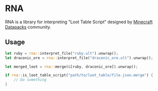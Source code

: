 # RNA

RNA is a library for interpreting "Loot Table Script" designed by [Minecraft Datapacks](https://discord.gg/56ySADc) community.

## Usage

```rust
let ruby = rna::interpret_file("ruby.ult").unwrap();
let draconic_ore = rna::interpret_file("draconic_ore.ult").unwrap();

let merged_loot = rna::merge(&[ruby, draconic_ore]).unwrap();
```

```rust
if rna::is_loot_table_script("path/to/loot_table/file.json.merge") {
    // Do something
}
```
